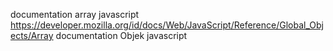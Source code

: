 documentation array javascript
https://developer.mozilla.org/id/docs/Web/JavaScript/Reference/Global_Objects/Array
documentation Objek javascript
